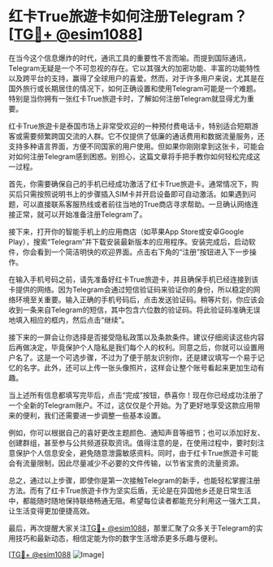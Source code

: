 # 红卡True旅遊卡如何注册Telegram？[[TG💪+ @esim1088](https://t.me/s/esim1088)]

在当今这个信息爆炸的时代，通讯工具的重要性不言而喻。而提到国际通讯，Telegram无疑是一个不可忽视的存在。它以其强大的加密功能、丰富的功能特性以及跨平台的支持，赢得了全球用户的喜爱。然而，对于许多用户来说，尤其是在国外旅行或长期居住的情况下，如何正确设置和使用Telegram可能是一个难题。特别是当你拥有一张红卡True旅遊卡时，了解如何注册Telegram就显得尤为重要。

红卡True旅遊卡是泰国市场上非常受欢迎的一种预付费电话卡，特别适合短期游客或需要频繁跨国交流的人群。它不仅提供了低廉的通话费用和数据流量服务，还支持多种语言界面，方便不同国家的用户使用。但如果你刚刚拿到这张卡，可能会对如何注册Telegram感到困惑。别担心，这篇文章将手把手教你如何轻松完成这一过程。

首先，你需要确保自己的手机已经成功激活了红卡True旅遊卡。通常情况下，购买后只需按照说明书上的步骤插入SIM卡并开启设备即可自动激活。如果遇到问题，可以直接联系客服热线或者前往当地的True商店寻求帮助。一旦确认网络连接正常，就可以开始准备注册Telegram了。

接下来，打开你的智能手机上的应用商店（如苹果App Store或安卓Google Play），搜索“Telegram”并下载安装最新版本的应用程序。安装完成后，启动软件，你会看到一个简洁明快的欢迎界面。点击右下角的“注册”按钮进入下一步操作。

在输入手机号码之前，请先准备好红卡True旅遊卡，并且确保手机已经连接到该卡提供的网络。因为Telegram会通过短信验证码来验证你的身份，所以稳定的网络环境至关重要。输入正确的手机号码后，点击发送验证码。稍等片刻，你应该会收到一条来自Telegram的短信，其中包含六位数的验证码。将此验证码准确无误地填入相应的框内，然后点击“继续”。

接下来的一屏会让你选择是否接受隐私政策以及条款条件。建议仔细阅读这些内容后再做决定，毕竟保护个人隐私是我们每个人的权利。同意之后，你就可以设置用户名了。这是一个可选步骤，不过为了便于朋友识别你，还是建议填写一个易于记忆的名字。此外，还可以上传一张头像照片，这样会让整个账号看起来更加生动有趣。

当上述所有信息都填写完毕后，点击“完成”按钮，恭喜你！现在你已经成功注册了一个全新的Telegram账户。不过，这仅仅是个开始。为了更好地享受这款应用带来的便利，我们还需要进一步调整一些基本设置。

例如，你可以根据自己的喜好更改主题颜色、通知声音等细节；也可以添加好友、创建群组，甚至参与公共频道获取资讯。值得注意的是，在使用过程中，要时刻注意保护个人信息安全，避免随意泄露敏感资料。同时，由于红卡True旅遊卡可能会有流量限制，因此尽量减少不必要的文件传输，以节省宝贵的流量资源。

总之，通过以上步骤，即使你是第一次接触Telegram的新手，也能轻松掌握注册方法。而有了红卡True旅遊卡作为坚实后盾，无论是在异国他乡还是日常生活中，都能随时随地保持联络畅通无阻。希望每位读者都能充分利用这一强大工具，让生活变得更加便捷高效。

最后，再次提醒大家关注[TG💪+ @esim1088](https://t.me/s/esim1088)，那里汇聚了众多关于Telegram的实用技巧和最新动态，相信定能为你的数字生活增添更多乐趣与便利。

[[TG💪+ @esim1088](https://t.me/s/esim1088) ![Image](https://i.postimg.cc/4NQfJmqS/Snipaste-2025-05-13-00-14-12.png)]